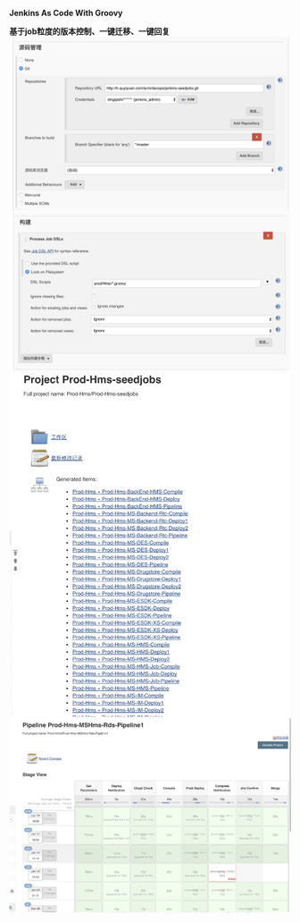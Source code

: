 **Jenkins As Code With Groovy**

**基于job粒度的版本控制、一键迁移、一键回复**
![Alt text](https://github.com/Aaron1989/jenkins-groovy/blob/master/Screenshots/seedjob-1.png)
![Alt text](https://github.com/Aaron1989/jenkins-groovy/blob/master/Screenshots/seedjob-2.png)
![Alt text](https://github.com/Aaron1989/jenkins-groovy/blob/master/Screenshots/seedjob-3.png)
![Alt text](https://github.com/Aaron1989/jenkins-groovy/blob/master/Screenshots/pipeline-1.png)

